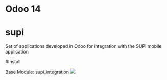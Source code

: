 # Odoo 14
# supi

Set of applications developed in Odoo for integration with the SUPI mobile application

#Install

Base Module: supi_integration
![](https://github.com/fjvigil89/ages_supi/tree/master/supi_docs/doc/clone.png)